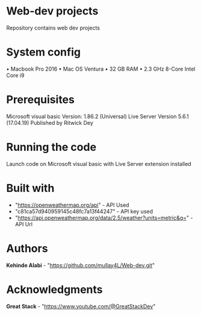 # Web-dev projects

Repository contains web dev projects

# System config

•	Macbook Pro 2016
•	Mac OS Ventura
•	32 GB RAM
•	2.3 GHz 8-Core Intel Core i9

# Prerequisites

Microsoft visual basic Version: 1.86.2 (Universal)
Live Server Version 5.6.1 (17.04.19)
Published by Ritwick Dey

# Running the code

Launch code on Microsoft visual basic with Live Server extension installed

# Built with

* "https://openweathermap.org/api" - API Used
* "c81ca57d940959145c48fc7a13f44247" - API key used
* "https://api.openweathermap.org/data/2.5/weather?units=metric&q=" - API Url

# Authors

**Kehinde Alabi** -  "https://github.com/mullay4L/Web-dev.git"

# Acknowledgments

**Great Stack** -  "https://www.youtube.com/@GreatStackDev"

